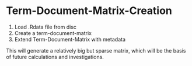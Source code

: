 Term-Document-Matrix-Creation
=============================

 1. Load .Rdata file from disc
 2. Create a term-document-matrix
 3. Extend Term-Document-Matrix with metadata
 
This will generate a relatively big but sparse matrix, which will be the basis of future calculations and investigations.
